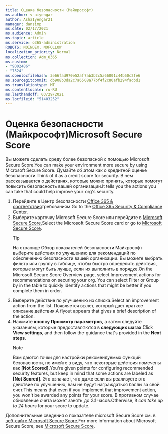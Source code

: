 ```yaml
---
title: Оценка безопасности (Майкрософт)
ms.author: v-aiyengar
author: AshaIyengar21
manager: dansimp
ms.date: 02/17/2021
ms.audience: Admin
ms.topic: article
ms.service: o365-administration
ROBOTS: NOINDEX, NOFOLLOW
localization_priority: Normal
ms.collection: Adm_O365
ms.custom:
- "9002486"
- "7524"
ms.openlocfilehash: 3e66fad970e52af7ab3b2c5a66001c44b50c2fe6
ms.sourcegitcommit: db908b3da2c7a6508a77bf4f2c80afb294fadbd1
ms.translationtype: MT
ms.contentlocale: ru-RU
ms.lasthandoff: 03/29/2021
ms.locfileid: "51403252"
---
```

# <a name="microsoft-secure-score"></a><span data-ttu-id="a7557-102">Оценка безопасности (Майкрософт)</span><span class="sxs-lookup"><span data-stu-id="a7557-102">Microsoft Secure Score</span></span>

<span data-ttu-id="a7557-103">Вы можете сделать среду более безопасной с помощью Microsoft Secure Score.</span><span class="sxs-lookup"><span data-stu-id="a7557-103">You can make your environment more secure by using Microsoft Secure Score.</span></span> <span data-ttu-id="a7557-104">Думайте об этом как о кредитной оценке безопасности.</span><span class="sxs-lookup"><span data-stu-id="a7557-104">Think of it as a credit score for security.</span></span> <span data-ttu-id="a7557-105">В нем рассказывается о действиях, которые можно принять, которые помогут повысить безопасность вашей организации.</span><span class="sxs-lookup"><span data-stu-id="a7557-105">It tells you the actions you can take that could help improve your org's security.</span></span>

1. <span data-ttu-id="a7557-106">Перейдите в Центр безопасности [Office 365 & соответствия](https://go.microsoft.com/fwlink/p/?linkid=2077143)требованиям.</span><span class="sxs-lookup"><span data-stu-id="a7557-106">Go to the [Office 365 Security & Compliance Center](https://go.microsoft.com/fwlink/p/?linkid=2077143).</span></span>
1. <span data-ttu-id="a7557-107">Выберите карточку Microsoft Secure Score или перейдите в [Microsoft Secure Score.](https://go.microsoft.com/fwlink/?linkid=2099589)</span><span class="sxs-lookup"><span data-stu-id="a7557-107">Select the Microsoft Secure Score card or go to [Microsoft Secure Score](https://go.microsoft.com/fwlink/?linkid=2099589).</span></span>
    > [!TIP]
    >  <span data-ttu-id="a7557-108">На странице Обзор показателей безопасности Майкрософт выберите действия по улучшению для рекомендаций по обеспечению безопасности вашей организации. Вы можете выбрать фильтр или группу в таблице, чтобы быстро определить действия, которые могут быть лучше, если их выполнить в порядке.</span><span class="sxs-lookup"><span data-stu-id="a7557-108">On the Microsoft Secure Score Overview page, select Improvement actions for recommendations on securing your org. You can select Filter or Group by in the table to quickly identify actions that might be better if you complete them in order.</span></span>
1. <span data-ttu-id="a7557-109">Выберите действие по улучшению из списка.</span><span class="sxs-lookup"><span data-stu-id="a7557-109">Select an improvement action from the list.</span></span> <span data-ttu-id="a7557-110">Появляется вылет, который дает краткое описание действия.</span><span class="sxs-lookup"><span data-stu-id="a7557-110">A flyout appears that gives a brief description of the action.</span></span>
1. <span data-ttu-id="a7557-111">Нажмите **кнопку Просмотр параметров,** а затем следуйте указаниям, которые предоставляются в **следующих шагах**.</span><span class="sxs-lookup"><span data-stu-id="a7557-111">Click **View settings**, and then follow the guidance that's provided in the **Next steps**.</span></span>
    > [!NOTE]
    > <span data-ttu-id="a7557-112">Вам даются точки для настройки рекомендуемых функций безопасности, но имейте в виду, что некоторые действия помечены как **[Not Scored].**</span><span class="sxs-lookup"><span data-stu-id="a7557-112">You're given points for configuring recommended security features, but keep in mind that some actions are labeled as **[Not Scored]**.</span></span> <span data-ttu-id="a7557-113">Это означает, что даже если вы реализуете это действие по улучшению, вам не будут награждаться баллы за свой счет.</span><span class="sxs-lookup"><span data-stu-id="a7557-113">This means that even if you implement that improvement action, you won't be awarded any points for your score.</span></span> <span data-ttu-id="a7557-114">В противном случае обновление счета может занять до *24* часов.</span><span class="sxs-lookup"><span data-stu-id="a7557-114">Otherwise, *it can take up to 24 hours* for your score to update.</span></span>

<span data-ttu-id="a7557-115">Дополнительные сведения о показателе microsoft Secure Score см. в [веб-сайте Microsoft Secure Score.](https://go.microsoft.com/fwlink/?linkid=2103077)</span><span class="sxs-lookup"><span data-stu-id="a7557-115">For more information about Microsoft Secure Score, see [Microsoft Secure Score](https://go.microsoft.com/fwlink/?linkid=2103077).</span></span>
